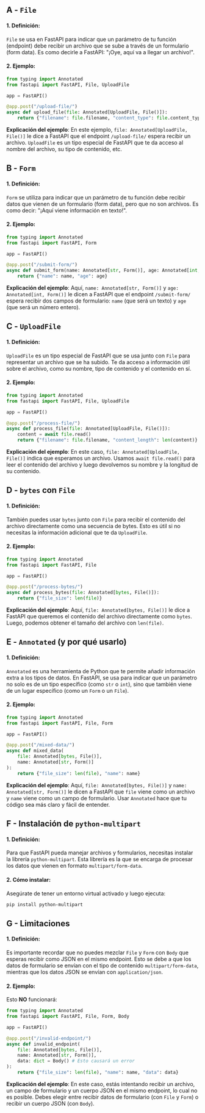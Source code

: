 ## A - `File`

#### 1. **Definición:**

`File` se usa en FastAPI para indicar que un parámetro de tu función (endpoint) debe recibir un archivo que se sube a través de un formulario (form data). Es como decirle a FastAPI: "¡Oye, aquí va a llegar un archivo!".

#### 2. **Ejemplo:**

```python
from typing import Annotated
from fastapi import FastAPI, File, UploadFile

app = FastAPI()

@app.post("/upload-file/")
async def upload_file(file: Annotated[UploadFile, File()]):
    return {"filename": file.filename, "content_type": file.content_type}
```

**Explicación del ejemplo**:
En este ejemplo, `file: Annotated[UploadFile, File()]` le dice a FastAPI que el endpoint `/upload-file/` espera recibir un archivo. `UploadFile` es un tipo especial de FastAPI que te da acceso al nombre del archivo, su tipo de contenido, etc.

## B - `Form`

#### 1. **Definición:**

`Form` se utiliza para indicar que un parámetro de tu función debe recibir datos que vienen de un formulario (form data), pero que no son archivos. Es como decir: "¡Aquí viene información en texto!".

#### 2. **Ejemplo:**

```python
from typing import Annotated
from fastapi import FastAPI, Form

app = FastAPI()

@app.post("/submit-form/")
async def submit_form(name: Annotated[str, Form()], age: Annotated[int, Form()]):
    return {"name": name, "age": age}
```

**Explicación del ejemplo**:
Aquí, `name: Annotated[str, Form()]` y `age: Annotated[int, Form()]` le dicen a FastAPI que el endpoint `/submit-form/` espera recibir dos campos de formulario: `name` (que será un texto) y `age` (que será un número entero).

## C - `UploadFile`

#### 1. **Definición:**

`UploadFile` es un tipo especial de FastAPI que se usa junto con `File` para representar un archivo que se ha subido. Te da acceso a información útil sobre el archivo, como su nombre, tipo de contenido y el contenido en sí.

#### 2. **Ejemplo:**

```python
from typing import Annotated
from fastapi import FastAPI, File, UploadFile

app = FastAPI()

@app.post("/process-file/")
async def process_file(file: Annotated[UploadFile, File()]):
    content = await file.read()
    return {"filename": file.filename, "content_length": len(content)}
```

**Explicación del ejemplo**:
En este caso, `file: Annotated[UploadFile, File()]` indica que esperamos un archivo. Usamos `await file.read()` para leer el contenido del archivo y luego devolvemos su nombre y la longitud de su contenido.

## D - `bytes` con `File`

#### 1. **Definición:**

También puedes usar `bytes` junto con `File` para recibir el contenido del archivo directamente como una secuencia de bytes. Esto es útil si no necesitas la información adicional que te da `UploadFile`.

#### 2. **Ejemplo:**

```python
from typing import Annotated
from fastapi import FastAPI, File

app = FastAPI()

@app.post("/process-bytes/")
async def process_bytes(file: Annotated[bytes, File()]):
    return {"file_size": len(file)}
```

**Explicación del ejemplo**:
Aquí, `file: Annotated[bytes, File()]` le dice a FastAPI que queremos el contenido del archivo directamente como `bytes`. Luego, podemos obtener el tamaño del archivo con `len(file)`.

## E - `Annotated` (y por qué usarlo)

#### 1. **Definición:**

`Annotated` es una herramienta de Python que te permite añadir información extra a los tipos de datos. En FastAPI, se usa para indicar que un parámetro no solo es de un tipo específico (como `str` o `int`), sino que también viene de un lugar específico (como un `Form` o un `File`).

#### 2. **Ejemplo:**

```python
from typing import Annotated
from fastapi import FastAPI, File, Form

app = FastAPI()

@app.post("/mixed-data/")
async def mixed_data(
    file: Annotated[bytes, File()],
    name: Annotated[str, Form()]
):
    return {"file_size": len(file), "name": name}
```

**Explicación del ejemplo**:
Aquí, `file: Annotated[bytes, File()]` y `name: Annotated[str, Form()]` le dicen a FastAPI que `file` viene como un archivo y `name` viene como un campo de formulario. Usar `Annotated` hace que tu código sea más claro y fácil de entender.

## F - Instalación de `python-multipart`

#### 1. **Definición:**

Para que FastAPI pueda manejar archivos y formularios, necesitas instalar la librería `python-multipart`. Esta librería es la que se encarga de procesar los datos que vienen en formato `multipart/form-data`.

#### 2. **Cómo instalar:**

Asegúrate de tener un entorno virtual activado y luego ejecuta:

```bash
pip install python-multipart
```

## G - Limitaciones

#### 1. **Definición:**

Es importante recordar que no puedes mezclar `File` y `Form` con `Body` que esperas recibir como JSON en el mismo endpoint. Esto se debe a que los datos de formulario se envían con el tipo de contenido `multipart/form-data`, mientras que los datos JSON se envían con `application/json`.

#### 2. **Ejemplo:**

Esto **NO** funcionará:

```python
from typing import Annotated
from fastapi import FastAPI, File, Form, Body

app = FastAPI()

@app.post("/invalid-endpoint/")
async def invalid_endpoint(
    file: Annotated[bytes, File()],
    name: Annotated[str, Form()],
    data: dict = Body() # Esto causará un error
):
    return {"file_size": len(file), "name": name, "data": data}
```

**Explicación del ejemplo**:
En este caso, estás intentando recibir un archivo, un campo de formulario y un cuerpo JSON en el mismo endpoint, lo cual no es posible. Debes elegir entre recibir datos de formulario (con `File` y `Form`) o recibir un cuerpo JSON (con `Body`).
